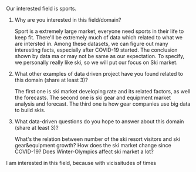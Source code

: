 Our interested field is sports.

1. Why are you interested in this field/domain?

	Sport is a extremely large market, everyone need sports in their life to keep fit. There'll be extremely much of data which related to what we are intersted in. Among these datasets, we can figure out many interesting facts, especially after COVID-19 started. The conclusion shown by data ma or may not be same as our expectation. To specify, we personally really like ski, so we will put our focus on Ski market.

2. What other examples of data driven project have you found related to this domain (share at least 3)?

	The first one is ski market developing rate and its related factors, as well the forecasts.
	The second one is ski gear and equipment market analysis and forecast.
	The third one is how gear companies use big data to build skis.

3. What data-driven questions do you hope to answer about this domain (share at least 3)?

	What's the relation between number of the ski resort visitors and ski gear&equipment growth?
	How does the ski market change since COVID-19?
	Does Winter-Olympics affect ski market a lot?

I am interested in this field, because with vicissitudes of times
